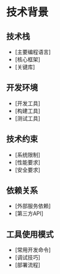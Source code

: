 # 技术背景

## 技术栈
- [主要编程语言]
- [核心框架]
- [关键库]

## 开发环境
- [开发工具]
- [构建工具]
- [测试工具]

## 技术约束
- [系统限制]
- [性能要求]
- [安全要求]

## 依赖关系
- [外部服务依赖]
- [第三方API]

## 工具使用模式
- [常用开发命令]
- [调试技巧]
- [部署流程]
